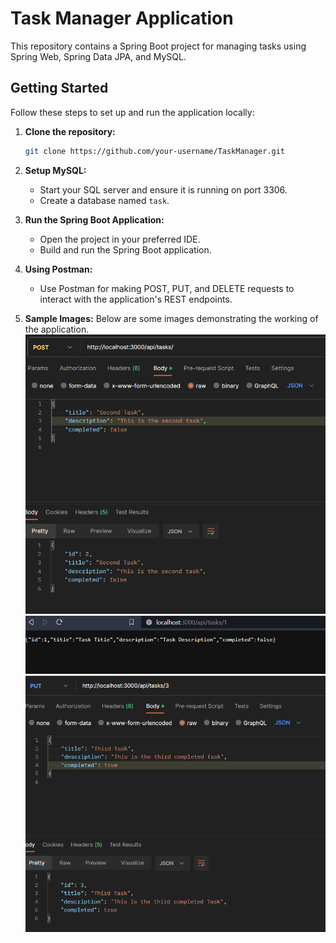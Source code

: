 # Task Manager Application

This repository contains a Spring Boot project for managing tasks using Spring Web, Spring Data JPA, and MySQL.

## Getting Started

Follow these steps to set up and run the application locally:

1. **Clone the repository:**
    ```bash
    git clone https://github.com/your-username/TaskManager.git
    ```

2. **Setup MySQL:**
   - Start your SQL server and ensure it is running on port 3306.
   - Create a database named `task`.

3. **Run the Spring Boot Application:**
   - Open the project in your preferred IDE.
   - Build and run the Spring Boot application.

4. **Using Postman:**
   - Use Postman for making POST, PUT, and DELETE requests to interact with the application's REST endpoints.

5. **Sample Images:**
   Below are some images demonstrating the working of the application.
   ![Post query using postman](sample_images/img_1.png)
   ![Get query using browser](sample_images/img_2.png)
   ![PUT query using postman](sample_images/img_3.png)

